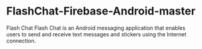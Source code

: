 # FlashChat-Firebase-Android-master
Flash Chat
Flash Chat is an Android messaging application that enables users to send and receive text messages and stickers using the Internet connection.
